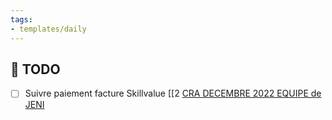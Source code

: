 ```yaml
---
tags:
- templates/daily
---
```

## 📆  TODO
- [ ] Suivre paiement facture Skillvalue [[2 [CRA DECEMBRE 2022 EQUIPE de JENI](message:%3CAM9PR07MB720323CB5CEBB7C588B59D57B4F39@AM9PR07MB7203.eurprd07.prod.outlook.com%3E) 